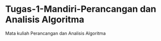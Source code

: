 # Tugas-1-Mandiri-Perancangan dan Analisis Algoritma
Mata kuliah Perancangan dan Analisis Algoritma
